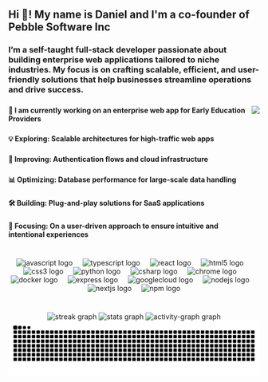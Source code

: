 <h2 align="left">Hi 👋! My name is Daniel and I'm a co-founder of Pebble Software Inc</h2>

###

<h3 align="left">I’m a self-taught full-stack developer passionate about building enterprise web applications tailored to niche industries. My focus is on crafting scalable, efficient, and user-friendly solutions that help businesses streamline operations and drive success.</h5>

###

<img align="right" height="250" src="https://i.gifer.com/SVKl.gif"  />

###

<h4 align="left">🔭 I am currently working on an enterprise web app for Early Education Providers</h6>

###

<h4 align="left">💡 Exploring: Scalable architectures for high-traffic web apps</h6>

###

<h4 align="left">🚀 Improving: Authentication flows and cloud infrastructure</h6>

###

<h4 align="left">📊 Optimizing: Database performance for large-scale data handling</h6>

###

<h4 align="left">🛠️ Building: Plug-and-play solutions for SaaS applications</h6>

###

<h4 align="left">🎯 Focusing: On a user-driven approach to ensure intuitive and intentional experiences</h6>

###

<br clear="both">

<div align="center">
  <img src="https://cdn.jsdelivr.net/gh/devicons/devicon/icons/javascript/javascript-original.svg" height="30" alt="javascript logo"  />
  <img width="12" />
  <img src="https://cdn.jsdelivr.net/gh/devicons/devicon/icons/typescript/typescript-original.svg" height="30" alt="typescript logo"  />
  <img width="12" />
  <img src="https://cdn.jsdelivr.net/gh/devicons/devicon/icons/react/react-original.svg" height="30" alt="react logo"  />
  <img width="12" />
  <img src="https://cdn.jsdelivr.net/gh/devicons/devicon/icons/html5/html5-original.svg" height="30" alt="html5 logo"  />
  <img width="12" />
  <img src="https://cdn.jsdelivr.net/gh/devicons/devicon/icons/css3/css3-original.svg" height="30" alt="css3 logo"  />
  <img width="12" />
  <img src="https://cdn.jsdelivr.net/gh/devicons/devicon/icons/python/python-original.svg" height="30" alt="python logo"  />
  <img width="12" />
  <img src="https://cdn.jsdelivr.net/gh/devicons/devicon/icons/csharp/csharp-original.svg" height="30" alt="csharp logo"  />
  <img width="12" />
  <img src="https://cdn.jsdelivr.net/gh/devicons/devicon/icons/chrome/chrome-original.svg" height="30" alt="chrome logo"  />
  <img width="12" />
  <img src="https://cdn.jsdelivr.net/gh/devicons/devicon/icons/docker/docker-original.svg" height="30" alt="docker logo"  />
  <img width="12" />
  <img src="https://cdn.jsdelivr.net/gh/devicons/devicon/icons/express/express-original.svg" height="30" alt="express logo"  />
  <img width="12" />
  <img src="https://cdn.jsdelivr.net/gh/devicons/devicon/icons/googlecloud/googlecloud-original.svg" height="30" alt="googlecloud logo"  />
  <img width="12" />
  <img src="https://cdn.jsdelivr.net/gh/devicons/devicon/icons/nodejs/nodejs-original.svg" height="30" alt="nodejs logo"  />
  <img width="12" />
  <img src="https://cdn.jsdelivr.net/gh/devicons/devicon/icons/nextjs/nextjs-original.svg" height="30" alt="nextjs logo"  />
  <img width="12" />
  <img src="https://cdn.jsdelivr.net/gh/devicons/devicon/icons/npm/npm-original-wordmark.svg" height="30" alt="npm logo"  />
</div>

###

<br clear="both">

<div align="center">
  <img src="https://streak-stats.demolab.com?user=pebble-software&locale=en&mode=daily&theme=tokyonight&hide_border=true&border_radius=25" height="180" alt="streak graph"  />
  <img src="https://github-readme-stats.vercel.app/api?username=pebble-software&hide_title=false&hide_rank=false&show_icons=true&include_all_commits=true&count_private=true&disable_animations=false&theme=tokyonight&locale=en&hide_border=true&custom_title=My%20Stats" height="180" alt="stats graph"  />
  <img src="https://github-readme-activity-graph.vercel.app/graph?username=pebble-software&theme=tokyo-night&custom_title=My%20Contributions&radius=90&area=true&hide_border=true&hide_title=false" height="240" alt="activity-graph graph"  />
</div>

<img align="center" src="https://raw.githubusercontent.com/pebble-software/pebble-software/output/snake.svg" alt="Snake animation" />

###
